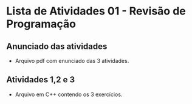 # Lista de Atividades 01 - Revisão de Programação
## Anunciado das atividades 
* Arquivo pdf com enunciado das 3 atividades.
## Atividades 1,2 e 3
* Arquivo em C++ contendo os 3 exercícios.

